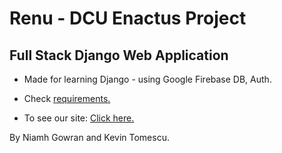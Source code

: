 # Renu - DCU Enactus Project
## Full Stack Django Web Application

* Made for learning Django - using Google Firebase DB, Auth.

* Check [requirements.](https://github.com/kmanjt/Renu-Django/blob/main/requirements.txt)

* To see our site: [Click here.](https://Renu-Website.kevintomescu.repl.co)

By Niamh Gowran and Kevin Tomescu.

